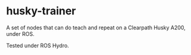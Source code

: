 # husky-trainer

A set of nodes that can do teach and repeat on a Clearpath Husky A200,
under ROS.

Tested under ROS Hydro.
